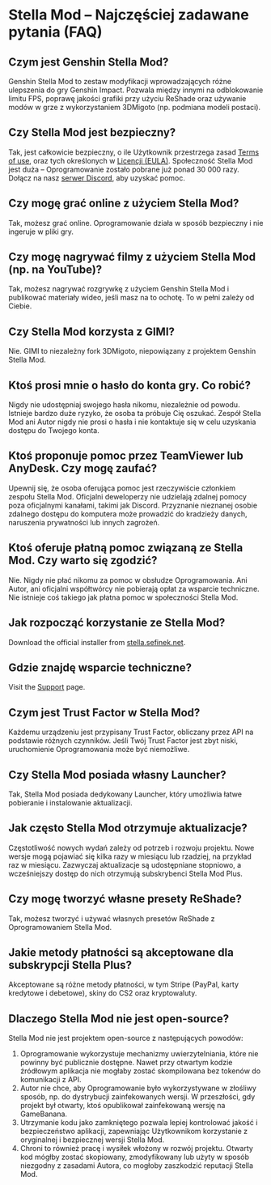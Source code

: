 [//]: # (Title: Stella Mod FAQ – Najczęściej zadawane pytania dotyczące Genshin Stella Mod)
[//]: # (Description: Poznaj odpowiedzi na najczęściej zadawane pytania o Genshin Stella Mod. Dowiedz się o bezpieczeństwie, funkcjach takich jak odblokowanie FPS, ReShade i sposobach rozpoczęcia korzystania z Oprogramowania.)
[//]: # (Tags: Genshin Impact, Stella Mod, Odblokowanie FPS, ReShade, 3DMigoto, Bezpieczeństwo, Wsparcie techniczne, Launcher, FAQ)
[//]: # (Canonical: /genshin-stella-mod/docs?page=faq)
[//]: # (Contributors: Sefinek)

# Stella Mod – Najczęściej zadawane pytania (FAQ)

## Czym jest Genshin Stella Mod? <!-- {#what-is-genshin-gsm} -->
Genshin Stella Mod to zestaw modyfikacji wprowadzających różne ulepszenia do gry Genshin Impact.
Pozwala między innymi na odblokowanie limitu FPS, poprawę jakości grafiki przy użyciu ReShade oraz używanie modów w grze z wykorzystaniem 3DMigoto (np. podmiana modeli postaci).

## Czy Stella Mod jest bezpieczny? <!-- {#is-stella-mod-safe} -->
Tak, jest całkowicie bezpieczny, o ile Użytkownik przestrzega zasad <a href="https:///genshin-stella-mod/docs?page=terms-of-use">Terms of use</a>, oraz tych określonych w <a href="">Licencji (EULA)</a>.
Społeczność Stella Mod jest duża – Oprogramowanie zostało pobrane już ponad 30 000 razy. Dołącz na nasz <a href="https://genshin-stella-mod/docs?page=support">serwer Discord</a>, aby uzyskać pomoc.

## Czy mogę grać online z użyciem Stella Mod? <!-- {#can-i-play-online} -->
Tak, możesz grać online. Oprogramowanie działa w sposób bezpieczny i nie ingeruje w pliki gry.

## Czy mogę nagrywać filmy z użyciem Stella Mod (np. na YouTube)? <!-- {#can-i-record-videos} -->
Tak, możesz nagrywać rozgrywkę z użyciem Genshin Stella Mod i publikować materiały wideo, jeśli masz na to ochotę. To w pełni zależy od Ciebie.

## Czy Stella Mod korzysta z GIMI? <!-- {#gimi} -->
Nie. GIMI to niezależny fork 3DMigoto, niepowiązany z projektem Genshin Stella Mod.

## Ktoś prosi mnie o hasło do konta gry. Co robić? <!-- {#password-security} -->
Nigdy nie udostępniaj swojego hasła nikomu, niezależnie od powodu. Istnieje bardzo duże ryzyko, że osoba ta próbuje Cię oszukać.
Zespół Stella Mod ani Autor nigdy nie prosi o hasła i nie kontaktuje się w celu uzyskania dostępu do Twojego konta.

## Ktoś proponuje pomoc przez TeamViewer lub AnyDesk. Czy mogę zaufać? <!-- {#remote-assistance} -->
Upewnij się, że osoba oferująca pomoc jest rzeczywiście członkiem zespołu Stella Mod.
Oficjalni deweloperzy nie udzielają zdalnej pomocy poza oficjalnymi kanałami, takimi jak Discord.
Przyznanie nieznanej osobie zdalnego dostępu do komputera może prowadzić do kradzieży danych, naruszenia prywatności lub innych zagrożeń.

## Ktoś oferuje płatną pomoc związaną ze Stella Mod. Czy warto się zgodzić? <!-- {#paid-help-warning} -->
Nie. Nigdy nie płać nikomu za pomoc w obsłudze Oprogramowania. Ani Autor, ani oficjalni współtwórcy nie pobierają opłat za wsparcie techniczne.
Nie istnieje coś takiego jak płatna pomoc w społeczności Stella Mod.

## Jak rozpocząć korzystanie ze Stella Mod? <!-- {#getting-started} -->
Download the official installer from [stella.sefinek.net](https://stella.sefinek.net).

## Gdzie znajdę wsparcie techniczne? <!-- {#technical-support} -->
Visit the [Support](https://sefinek.net/genshin-stella-mod/docs?page=support) page.

## Czym jest Trust Factor w Stella Mod? <!-- {#trust-factor} -->
Każdemu urządzeniu jest przypisany Trust Factor, obliczany przez API na podstawie różnych czynników.
Jeśli Twój Trust Factor jest zbyt niski, uruchomienie Oprogramowania może być niemożliwe.

## Czy Stella Mod posiada własny Launcher? <!-- {#stella-mod-launcher} -->
Tak, Stella Mod posiada dedykowany Launcher, który umożliwia łatwe pobieranie i instalowanie aktualizacji.

## Jak często Stella Mod otrzymuje aktualizacje? <!-- {#update-frequency} -->
Częstotliwość nowych wydań zależy od potrzeb i rozwoju projektu.
Nowe wersje mogą pojawiać się kilka razy w miesiącu lub rzadziej, na przykład raz w miesiącu.
Zazwyczaj aktualizacje są udostępniane stopniowo, a wcześniejszy dostęp do nich otrzymują subskrybenci Stella Mod Plus.

## Czy mogę tworzyć własne presety ReShade? <!-- {#reshade-presets} -->
Tak, możesz tworzyć i używać własnych presetów ReShade z Oprogramowaniem Stella Mod.

## Jakie metody płatności są akceptowane dla subskrypcji Stella Plus? <!-- {#payment-methods} -->
Akceptowane są różne metody płatności, w tym Stripe (PayPal, karty kredytowe i debetowe), skiny do CS2 oraz kryptowaluty.

## Dlaczego Stella Mod nie jest open-source? <!-- {#not-open-source} -->
Stella Mod nie jest projektem open-source z następujących powodów:
1. Oprogramowanie wykorzystuje mechanizmy uwierzytelniania, które nie powinny być publicznie dostępne. Nawet przy otwartym kodzie źródłowym aplikacja nie mogłaby zostać skompilowana bez tokenów do komunikacji z API.
2. Autor nie chce, aby Oprogramowanie było wykorzystywane w złośliwy sposób, np. do dystrybucji zainfekowanych wersji. W przeszłości, gdy projekt był otwarty, ktoś opublikował zainfekowaną wersję na GameBanana.
3. Utrzymanie kodu jako zamkniętego pozwala lepiej kontrolować jakość i bezpieczeństwo aplikacji, zapewniając Użytkownikom korzystanie z oryginalnej i bezpiecznej wersji Stella Mod.
4. Chroni to również pracę i wysiłek włożony w rozwój projektu. Otwarty kod mógłby zostać skopiowany, zmodyfikowany lub użyty w sposób niezgodny z zasadami Autora, co mogłoby zaszkodzić reputacji Stella Mod.
